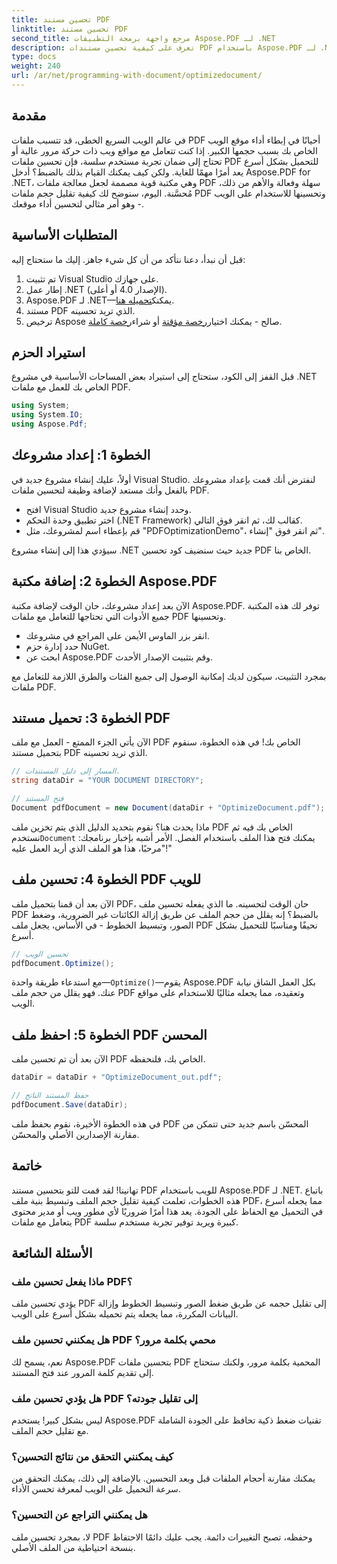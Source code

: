 ```yaml
---
title: تحسين مستند PDF
linktitle: تحسين مستند PDF
second_title: مرجع واجهة برمجة التطبيقات Aspose.PDF لـ .NET
description: تعرف على كيفية تحسين مستندات PDF باستخدام Aspose.PDF لـ .NET من خلال دليلنا خطوة بخطوة. قم بتعزيز أداء الويب من خلال تقليل حجم الملف وتعقيده.
type: docs
weight: 240
url: /ar/net/programming-with-document/optimizedocument/
---
```

## مقدمة

في عالم الويب السريع الخطى، قد تتسبب ملفات PDF أحيانًا في إبطاء أداء موقع الويب الخاص بك بسبب حجمها الكبير. إذا كنت تتعامل مع مواقع ويب ذات حركة مرور عالية أو تحتاج إلى ضمان تجربة مستخدم سلسة، فإن تحسين ملفات PDF للتحميل بشكل أسرع يعد أمرًا مهمًا للغاية. ولكن كيف يمكنك القيام بذلك بالضبط؟ أدخل Aspose.PDF for .NET، وهي مكتبة قوية مصممة لجعل معالجة ملفات PDF سهلة وفعالة والأهم من ذلك، مُحسَّنة. اليوم، سنوضح لك كيفية تقليل حجم ملفات PDF وتحسينها للاستخدام على الويب - وهو أمر مثالي لتحسين أداء موقعك.

## المتطلبات الأساسية

قبل أن نبدأ، دعنا نتأكد من أن كل شيء جاهز. إليك ما ستحتاج إليه:

1. تم تثبيت Visual Studio على جهازك.
2. إطار عمل .NET (الإصدار 4.0 أو أعلى).
3.  Aspose.PDF لـ .NET—يمكنك[تحميله هنا](https://releases.aspose.com/pdf/net/).
4. مستند PDF الذي تريد تحسينه.
5. ترخيص Aspose صالح - يمكنك اختيار[رخصة مؤقتة](https://purchase.aspose.com/temporary-license/) أو شراء[رخصة كاملة](https://purchase.aspose.com/buy).

## استيراد الحزم

قبل القفز إلى الكود، ستحتاج إلى استيراد بعض المساحات الأساسية في مشروع .NET الخاص بك للعمل مع ملفات PDF.

```csharp
using System;
using System.IO;
using Aspose.Pdf;
```

## الخطوة 1: إعداد مشروعك

أولاً، عليك إنشاء مشروع جديد في Visual Studio. لنفترض أنك قمت بإعداد مشروعك بالفعل وأنك مستعد لإضافة وظيفة لتحسين ملفات PDF.

- افتح Visual Studio وحدد إنشاء مشروع جديد.
- اختر تطبيق وحدة التحكم (.NET Framework) كقالب لك، ثم انقر فوق التالي.
- قم بإعطاء اسم لمشروعك، مثل "PDFOptimizationDemo"، ثم انقر فوق "إنشاء".

سيؤدي هذا إلى إنشاء مشروع .NET جديد حيث سنضيف كود تحسين PDF الخاص بنا.

## الخطوة 2: إضافة مكتبة Aspose.PDF

الآن بعد إعداد مشروعك، حان الوقت لإضافة مكتبة Aspose.PDF. توفر لك هذه المكتبة جميع الأدوات التي تحتاجها للتعامل مع ملفات PDF وتحسينها. 

- انقر بزر الماوس الأيمن على المراجع في مشروعك.
- حدد إدارة حزم NuGet.
- ابحث عن Aspose.PDF وقم بتثبيت الإصدار الأحدث.

بمجرد التثبيت، سيكون لديك إمكانية الوصول إلى جميع الفئات والطرق اللازمة للتعامل مع ملفات PDF.

## الخطوة 3: تحميل مستند PDF

الآن يأتي الجزء الممتع - العمل مع ملف PDF الخاص بك! في هذه الخطوة، سنقوم بتحميل مستند PDF الذي تريد تحسينه.

```csharp
// المسار إلى دليل المستندات.
string dataDir = "YOUR DOCUMENT DIRECTORY";

// فتح المستند
Document pdfDocument = new Document(dataDir + "OptimizeDocument.pdf");
```

 ماذا يحدث هنا؟ نقوم بتحديد الدليل الذي يتم تخزين ملف PDF الخاص بك فيه ثم نستخدم`Document` يمكنك فتح هذا الملف باستخدام الفصل. الأمر أشبه بإخبار برنامجك: "مرحبًا، هذا هو الملف الذي أريد العمل عليه!"

## الخطوة 4: تحسين ملف PDF للويب

الآن بعد أن قمنا بتحميل ملف PDF، حان الوقت لتحسينه. ما الذي يفعله تحسين ملف PDF بالضبط؟ إنه يقلل من حجم الملف عن طريق إزالة الكائنات غير الضرورية، وضغط الصور، وتبسيط الخطوط - في الأساس، يجعل ملف PDF نحيفًا ومناسبًا للتحميل بشكل أسرع.

```csharp
// تحسين الويب
pdfDocument.Optimize();
```

مع استدعاء طريقة واحدة—`Optimize()`—يقوم Aspose.PDF بكل العمل الشاق نيابة عنك. فهو يقلل من حجم ملف PDF وتعقيده، مما يجعله مثاليًا للاستخدام على مواقع الويب.

## الخطوة 5: احفظ ملف PDF المحسن

الآن بعد أن تم تحسين ملف PDF الخاص بك، فلنحفظه.

```csharp
dataDir = dataDir + "OptimizeDocument_out.pdf";

// حفظ المستند الناتج
pdfDocument.Save(dataDir);
```

في هذه الخطوة الأخيرة، نقوم بحفظ ملف PDF المحسّن باسم جديد حتى تتمكن من مقارنة الإصدارين الأصلي والمحسّن.

## خاتمة

تهانينا! لقد قمت للتو بتحسين مستند PDF للويب باستخدام Aspose.PDF لـ .NET. باتباع هذه الخطوات، تعلمت كيفية تقليل حجم الملف وتبسيط بنية ملف PDF، مما يجعله أسرع في التحميل مع الحفاظ على الجودة. يعد هذا أمرًا ضروريًا لأي مطور ويب أو مدير محتوى يتعامل مع ملفات PDF كبيرة ويريد توفير تجربة مستخدم سلسة.

## الأسئلة الشائعة

### ماذا يفعل تحسين ملف PDF؟
يؤدي تحسين ملف PDF إلى تقليل حجمه عن طريق ضغط الصور وتبسيط الخطوط وإزالة البيانات المكررة، مما يجعله يتم تحميله بشكل أسرع على الويب.

### هل يمكنني تحسين ملف PDF محمي بكلمة مرور؟
نعم، يسمح لك Aspose.PDF بتحسين ملفات PDF المحمية بكلمة مرور، ولكنك ستحتاج إلى تقديم كلمة المرور عند فتح المستند.

### هل يؤدي تحسين ملف PDF إلى تقليل جودته؟
ليس بشكل كبير! يستخدم Aspose.PDF تقنيات ضغط ذكية تحافظ على الجودة الشاملة مع تقليل حجم الملف.

### كيف يمكنني التحقق من نتائج التحسين؟
يمكنك مقارنة أحجام الملفات قبل وبعد التحسين. بالإضافة إلى ذلك، يمكنك التحقق من سرعة التحميل على الويب لمعرفة تحسن الأداء.

### هل يمكنني التراجع عن التحسين؟
لا، بمجرد تحسين ملف PDF وحفظه، تصبح التغييرات دائمة. يجب عليك دائمًا الاحتفاظ بنسخة احتياطية من الملف الأصلي.